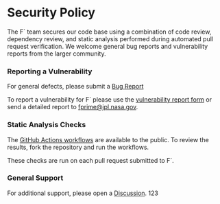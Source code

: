 # Security Policy

The F´ team secures our code base using a combination of code review, dependency review, and static analysis performed during automated pull request
verification. We welcome general bug reports and vulnerability reports from the larger community.

### Reporting a Vulnerability

For general defects, please submit a [Bug Report](https://github.com/nasa/fprime/issues/new/choose)

To report a vulnerability for F´ please use the [vulnerability report form](https://github.com/nasa/fprime/security/advisories/new) or send a detailed
report to [fprime@jpl.nasa.gov](mailto:fprime@jpl.nasa.gov). 

### Static Analysis Checks

The [GitHub Actions workflows](https://github.com/nasa/fprime/blob/devel/.github/workflows/) are available to the public. To review the results, fork the
repository and run the workflows. 

These checks are run on each pull request submitted to F´.

### General Support

For additional support, please open a [Discussion](https://github.com/nasa/fprime/discussions). 
123
